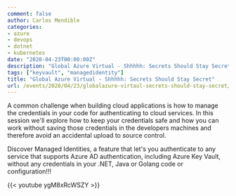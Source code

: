 ```yaml
---
comment: false
author: Carlos Mendible
categories:
- azure
- devops
- dotnet
- kubernetes
date: "2020-04-23T00:00:00Z"
description: "Global Azure Virtual - Shhhhh: Secrets Should Stay Secret"
tags: ["keyvault", "managedidentity"]
title: "Global Azure Virtual - Shhhhh: Secrets Should Stay Secret"
url: /events/2020/04/23/globalazure-virtaul-secrets-should-stay-secret/
---
```


A common challenge when building cloud applications is how to manage the credentials in your code for authenticating to cloud services. In this session we'll explore how to keep your credentials safe and how you can work without saving those credentials in the developers machines and therefore avoid an accidental upload to source control.

Discover Managed Identities, a feature that let's you authenticate to any service that supports Azure AD authentication, including Azure Key Vault, without any credentials in your .NET, Java or Golang code or configuration!!!

{{< youtube ygM8xRcWSZY >}}